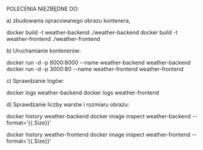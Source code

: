POLECENIA NIEZBĘDNE DO:

a) zbudowania opracowanego obrazu kontenera,

docker build -t weather-backend ./weather-backend
docker build -t weather-frontend ./weather-frontend

b) Uruchamianie kontenerów:

docker run -d -p 8000:8000 --name weather-backend weather-backend
docker run -d -p 3000:80 --name weather-frontend weather-frontend

c) Sprawdzanie logów:

docker logs weather-backend
docker logs weather-frontend

d) Sprawdzanie liczby warstw i rozmiaru obrazu:

docker history weather-backend
docker image inspect weather-backend --format='{{.Size}}'

docker history weather-frontend
docker image inspect weather-frontend --format='{{.Size}}'